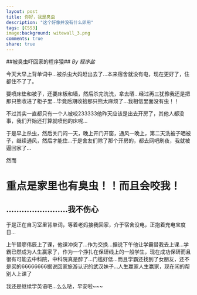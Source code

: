 ```yaml
---
layout: post
title: 你好，我是臭虫
description: "这个好像并没有什么卵用"
tags: [CSS3]
image:background: witewall_3.png
comments: true
share: true
---
```

##被臭虫吓回家的程序猿##
*By 程序盐*

今天大早上背单词中...被杀虫大妈赶出去了...本来宿舍就没有电，现在更好了，住都住不了了。

要喷床垫和被子，还要床板和墙，然后杀完洗洗，拿去晒...经过再三犹豫我还是把那只熊收进了柜子里...毕竟后期收拾那只熊太麻烦了...我相信里面没有虫！！

不过其实一直都只有一个人被咬233333他昨天应该是出去开房了，其他人都没事，我们开始还打算就喷他的床呢...

于是早上杀虫，然后关门闷一天，晚上开门开窗，通风一晚上，第二天洗被子晒被子，继续通风，然后才能住...于是舍友们除了那个开房的，都去网吧刷夜，我就被逼回家了...

然而

重点是家里也有臭虫！！而且会咬我！
=======
## ........................我不伤心 ##

于是正在自习室里背单词，等着老妈接我回家，介于宿舍没电，正抱着充电宝度日...

上午替廖伟辰上了课，他课冲突了...作为交换...据说下午他让学霸替我去上课...学霸已然成为人生赢家了，作为一个挣扎在保研线上的一般学生，现在成功保研而且很有可能去中科院，中科院真是醉了...门槛好低...而且学霸还找到了女朋友，还不是买的66666666据说回家旅游认识的武汉妹子...人生赢家人生赢家，现在闲的帮别人上课了

我还是继续学英语吧...么么哒，早安啦~~~
